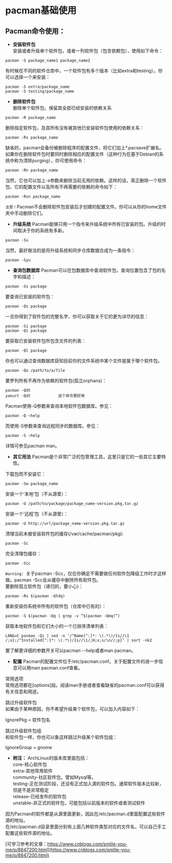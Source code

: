 # pacman基础使用

## **Pacman命令使用：**

* **安装软件包**  
安装或者升级单个软件包，或者一列软件包（包含依赖包），使用如下命令：  
```
pacman -S package_name1 package_name2
```
有时候在不同的软件仓库中，一个软件包有多个版本（比如extra和testing）。你可以选择一个来安装：  
```
pacman -S extra/package_name
pacman -S testing/package_name
```

* **删除软件包**  
删除单个软件包，保留其全部已经安装的依赖关系  
```
pacman -R package_name
```
删除指定软件包，及其所有没有被其他已安装软件包使用的依赖关系：  
```
pacman -Rs package_name
```
缺省的，pacman会备份被删除程序的配置文件，将它们加上*.pacsave扩展名。如果你在删除软件包时要同时删除相应的配置文件（这种行为在基于Debian的系统中称为清除purging），你可使用命令：  
```
pacman -Rn package_name
```
当然，它也可以加上-s参数来删除当前无用的依赖。这样的话，真正删除一个软件包、它的配置文件以及所有不再需要的依赖的命令如下：  
```
pacman -Rsn package_name
```
`注意！`Pacman不会删除软件包安装后才创建的配置文件。你可以从你的home文件夹中手动删除它们。  

* **升级系统**
Pacman能够只用一个指令来升级系统中所有已安装的包。升级的时间取决于你的系统有多新。  
```
pacman -Su
```
当然，最好做法的是将升级系统和同步仓库数据合成为一条指令：  
```
pacman -Syu
```
* **查询包数据库**
Pacman可以在包数据库中查询软件包，查询位置包含了包的名字和描述：  
```
pacman -Ss package
```
要查询已安装的软件包：  
```
pacman -Qs package
```
一旦你得到了软件包的完整名字，你可以获取关于它的更为详尽的信息：  
```
pacman -Si package
pacman -Qi package
```
要获取已安装软件包所包含文件的列表：  
```
pacman -Ql package
```
你也可以通过查询数据库获知目前你的文件系统中某个文件是属于哪个软件包。  
```
pacman -Qo /path/to/a/file
```
要罗列所有不再作为依赖的软件包(孤立orphans)：  
```
pacman -Qdt
yaourt -Qdt            这个命令更好用
```
Pacman使用-Q参数来查询本地软件包数据库。参见：  
```
pacman -Q –help
```
而使用-S参数来查询远程同步的数据库。参见：  
```
pacman -S –help
```
详情可参见pacman man。  

* **其它用法**
Pacman是个非常广泛的包管理工具，这里只是它的一些其它主要特性。  

下载包而不安装它：  
```
pacman -Sw package_name
```
安装一个’本地’包（不从源里）：  
```
pacman -U /path/to/package/package_name-version.pkg.tar.gz
```
安装一个’远程’包（不从源里）：  
```
pacman -U http://url/package_name-version.pkg.tar.gz
```
清理当前未被安装软件包的缓存(/var/cache/pacman/pkg):  
```
pacman -Sc
```
完全清理包缓存：  
```
pacman -Scc
```
`Warning: `关于pacman -Scc，仅在你确定不需要做任何软件包降级工作时才这样做。pacman -Scc会从缓存中删除所有软件包。  
要删除孤立软件包（递归的，要小心)：  
```
pacman -Rs $(pacman -Qtdq)
```
重新安装你系统中所有的软件包（仓库中已有的）：  
```
pacman -S $(pacman -Qq | grep -v “$(pacman -Qmq)”)
```

获取本地软件包和它们大小的一个已排序清单列表：  
```
LANG=C pacman -Qi | sed -n ‘/^Name[^:]*: \(.*\)/{s//\1 /;x};/^Installed[^:]*: \(.*\)/{s//\1/;H;x;s/\n//;p}’ | sort -nk2
```
要了解更详细的参数开关可以pacman --help或者man pacman。  

* **配置**
Pacman的配置文件位于/etc/pacman.conf。关于配置文件的进一步信息可以用man pacman.conf查看。  

常用选项  
常用选项都在[options]段。阅读man手册或者查看缺省的pacman.conf可以获得有关信息和用途。  

跳过升级软件包  
如果由于某种原因，你不希望升级某个软件包，可以加入内容如下：  

IgnorePkg = 软件包名  

跳过升级软件包组  
和软件包一样，你也可以象这样跳过升级某个软件包组：  

IgnoreGroup = gnome  

* **附注：**
ArchLinux的版本库里面包括：  
core-核心软件包  
extra-其他常用软件  
community-社区软件包，譬如Mysql等。  
testing-正在测试阶段，还没有正式加入源的软件包。通常软件版本比较新，但是不是非常稳定  
release-已经发布的软件包  
unstable-非正式的软件包，可能包括以前版本的软件或者测试软件  

因为Pacman的软件都是从源里面更新，因此在/etc/pacman.d里面配置这些软件源的地址。  
在/etc/pacman.d目录里面分别有上面几种软件类型对应的文件名，可以自己手工配置这些软件源的地址。  



[可学习参考的文章：https://www.cnblogs.com/smlile-you-me/p/8847200.html](https://www.cnblogs.com/smlile-you-me/p/8847200.html)